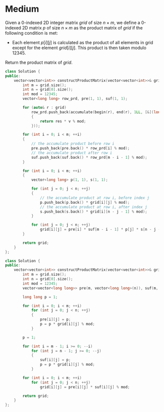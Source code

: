 # Medium

Given a 0-indexed 2D integer matrix $grid$ of size $n \times m$, we define a 0-indexed 2D matrix $p$ of size $n \times m$ as the product matrix of $grid$ if the following condition is met:

- Each element $p[i][j]$ is calculated as the product of all elements in grid except for the element $grid[i][j]$. This product is then taken modulo $12345$.

Return the product matrix of $grid$.

```cpp
class Solution {
public:
    vector<vector<int>> constructProductMatrix(vector<vector<int>>& grid) {
        int m = grid.size();
        int n = grid[0].size();
        int mod = 12345;
        vector<long long> row_prd, pre(1, 1), suf(1, 1);

        for (auto& r : grid)
            row_prd.push_back(accumulate(begin(r), end(r), 1LL, [&](long long res, int v)
            {
                return res * v % mod;
            }));

        for (int i = 0; i < m; ++i)
        {
            // the accumulate product before row i
            pre.push_back(pre.back() * row_prd[i] % mod);
            // the accumulate product after row i
            suf.push_back(suf.back() * row_prd[m - i - 1] % mod);
        }

        for (int i = 0; i < m; ++i)
        {
            vector<long long> p(1, 1), s(1, 1);

            for (int j = 0; j < n; ++j)
            {
                // the accumulate product at row i, before index j
                p.push_back(p.back() * grid[i][j] % mod);
                // the accumulate product at row i, after index j
                s.push_back(s.back() * grid[i][n - j - 1] % mod);
            }

            for (int j = 0; j < n; ++j)
                grid[i][j] = pre[i] * suf[m - i - 1] * p[j] * s[n - j - 1] % mod;
        }

        return grid;
    }
};
```

```cpp
class Solution {
public:
    vector<vector<int>> constructProductMatrix(vector<vector<int>>& grid) {
        int m = grid.size();
        int n = grid[0].size();
        int mod = 12345;
        vector<vector<long long>> pre(m, vector<long long>(n)), suf(m, vector<long long>(n));

        long long p = 1;

        for (int i = 0; i < m; ++i)
            for (int j = 0; j < n; ++j)
            {
                pre[i][j] = p;
                p = p * grid[i][j] % mod;
            }

        p = 1;

        for (int i = m - 1; i >= 0; --i)
            for (int j = n - 1; j >= 0; --j)
            {
                suf[i][j] = p;
                p = p * grid[i][j] % mod;
            }

        for (int i = 0; i < m; ++i)
            for (int j = 0; j < n; ++j)
                grid[i][j] = pre[i][j] * suf[i][j] % mod;

        return grid;
    }
};
```
